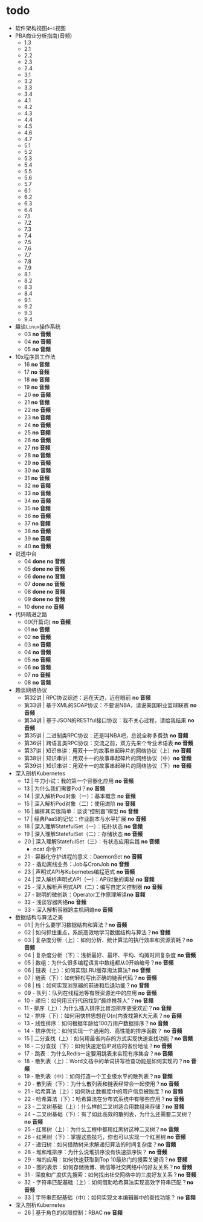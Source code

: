 # todo

* 软件架构视图`4+1`视图
* PBA商业分析指南(音频)
	* 1.3
	* 2.1
	* 2.2
	* 2.3
	* 2.4
	* 3.1
	* 3.2
	* 3.3
	* 3.4
	* 4.1
	* 4.2
	* 4.3
	* 4.4
	* 4.5
	* 4.6
	* 4.7
	* 5.1
	* 5.2
	* 5.3
	* 5.4
	* 5.5
	* 5.6
	* 5.7
	* 6.1
	* 6.2
	* 6.3
	* 6.4
	* 7.1
	* 7.2
	* 7.3
	* 7.4
	* 7.5
	* 7.6
	* 7.7
	* 7.8
	* 7.9
	* 8.1
	* 8.2
	* 8.3
	* 8.4
	* 9.1
	* 9.2
	* 9.3
	* 9.4
* 趣谈`Linux`操作系统
	* 03 **no 音频**
	* 04 **no 音频**
	* 05 **no 音频**
* 10x程序员工作法
	* 16 **no 音频**
	* 17 **no 音频**
	* 18 **no 音频**
	* 19 **no 音频**
	* 20 **no 音频**
	* 21 **no 音频**
	* 22 **no 音频**
	* 23 **no 音频**
	* 24 **no 音频**
	* 25 **no 音频**
	* 26 **no 音频**
	* 27 **no 音频**
	* 28 **no 音频**
	* 29 **no 音频**
	* 30 **no 音频**
	* 31 **no 音频**
	* 32 **no 音频**
	* 33 **no 音频**
	* 34 **no 音频**
	* 35 **no 音频**
	* 36 **no 音频**
	* 37 **no 音频**
	* 38 **no 音频**
	* 39 **no 音频**
	* 40 **no 音频**
* 说透中台
	* 04 **done no 音频**
	* 05 **done no 音频**
	* 06 **done no 音频**
	* 07 **done no 音频**
	* 08 **done no 音频**
	* 09 **done no 音频**
	* 10 **done no 音频**
* 代码精进之路
	* 00(开篇词) **no 音频**
	* 01 **no 音频**
	* 02 **no 音频**
	* 03 **no 音频**
	* 04 **no 音频**
	* 05 **no 音频**
	* 06 **no 音频**
	* 07 **no 音频**
	* 08 **no 音频**
* 趣谈网络协议 
	* 第32讲 | RPC协议综述：远在天边，近在眼前 **no 音频**
	* 第33讲 | 基于XML的SOAP协议：不要说NBA，请说美国职业篮球联赛 **no 音频**
	* 第34讲 | 基于JSON的RESTful接口协议：我不关心过程，请给我结果 **no 音频**
	* 第35讲 | 二进制类RPC协议：还是叫NBA吧，总说全称多费劲 **no 音频**
	* 第36讲 | 跨语言类RPC协议：交流之前，双方先来个专业术语表 **no 音频**
	* 第37讲 | 知识串讲：用双十一的故事串起碎片的网络协议（上）**no 音频**
	* 第38讲 | 知识串讲：用双十一的故事串起碎片的网络协议（中）**no 音频**
	* 第39讲 | 知识串讲：用双十一的故事串起碎片的网络协议（下）**no 音频**
* 深入剖析Kubernetes
	* 12 | 牛刀小试：我的第一个容器化应用 **no 音频**
	* 13 | 为什么我们需要Pod？**no 音频**
	* 14 | 深入解析Pod对象（一）：基本概念 **no 音频**
	* 15 | 深入解析Pod对象（二）：使用进阶 **no 音频**
	* 16 | 编排其实很简单：谈谈“控制器”模型 **no 音频**
	* 17 | 经典PaaS的记忆：作业副本与水平扩展 **no 音频**
	* 18 | 深入理解StatefulSet（一）：拓扑状态 **no 音频**
	* 19 | 深入理解StatefulSet（二）：存储状态 **no 音频**
	* 20 | 深入理解StatefulSet（三）：有状态应用实践 **no 音频**
		* ncat 命令??
	* 21 - 容器化守护进程的意义：DaemonSet **no 音频**
	* 22 - 撬动离线业务：Job与CronJob **no 音频**
	* 23 | 声明式API与Kubernetes编程范式 **no 音频**
	* 24 | 深入解析声明式API（一）：API对象的奥秘 **no 音频**
	* 25 - 深入解析声明式API（二）：编写自定义控制器 **no 音频**
	* 27 - 聪明的微创新：Operator工作原理解读**no 音频**
	* 32 - 浅谈容器网络**no 音频**
	* 33 - 深入解析容器跨主机网络**no 音频**
* 数据结构与算法之美
	* 01 | 为什么要学习数据结构和算法？**no 音频**
	* 02 | 如何抓住重点，系统高效地学习数据结构与算法？**no 音频**
	* 03 | 复杂度分析（上）：如何分析、统计算法的执行效率和资源消耗？**no 音频**
	* 04 | 复杂度分析（下）：浅析最好、最坏、平均、均摊时间复杂度 **no 音频**
	* 05 | 数组：为什么很多编程语言中数组都从0开始编号？**no 音频**
	* 06 | 链表（上）：如何实现LRU缓存淘汰算法? **no 音频**
	* 07 | 链表（下）：如何轻松写出正确的链表代码？**no 音频**
	* 08 | 栈：如何实现浏览器的前进和后退功能？**no 音频**
	* 09 - 队列：队列在线程池等有限资源池中的应用 **no 音频**
	* 10 - 递归：如何用三行代码找到“最终推荐人”？**no 音频**
	* 11 - 排序（上）：为什么插入排序比冒泡排序更受欢迎？**no 音频**
	* 12 - 排序（下）：如何用快排思想在O(n)内查找第K大元素？**no 音频**
	* 13 - 线性排序：如何根据年龄给100万用户数据排序？**no 音频**
	* 14 - 排序优化：如何实现一个通用的、高性能的排序函数？ **no 音频**
	* 15 | 二分查找（上）：如何用最省内存的方式实现快速查找功能？**no 音频**
	* 16 - 二分查找（下）：如何快速定位IP对应的省份地址？**no 音频**
	* 17 - 跳表：为什么Redis一定要用跳表来实现有序集合？**no 音频**
	* 18 - 散列表（上）：Word文档中的单词拼写检查功能是如何实现的？**no 音频**
	* 19 - 散列表（中）：如何打造一个工业级水平的散列表？**no 音频**
	* 20 - 散列表（下）：为什么散列表和链表经常会一起使用？**no 音频**
	* 21 - 哈希算法（上）：如何防止数据库中的用户信息被脱库？**no 音频**
	* 22 - 哈希算法（下）：哈希算法在分布式系统中有哪些应用？**no 音频**
	* 23 - 二叉树基础（上）：什么样的二叉树适合用数组来存储？**no 音频**
	* 24 - 二叉树基础（下）：有了如此高效的散列表，为什么还需要二叉树？**no 音频**
	* 25 - 红黑树（上）：为什么工程中都用红黑树这种二叉树？**no 音频**
	* 26 - 红黑树（下）：掌握这些技巧，你也可以实现一个红黑树 **no 音频**
	* 27 - 递归树：如何借助树来求解递归算法的时间复杂度？**no 音频**
	* 28 - 堆和堆排序：为什么说堆排序没有快速排序快？ **no 音频**
	* 29 - 堆的应用：如何快速获取到Top 10最热门的搜索关键词？**no 音频**
	* 30 - 图的表示：如何存储微博、微信等社交网络中的好友关系？**no 音频**
	* 31 - 深度和广度优先搜索：如何找出社交网络中的三度好友关系？**no 音频**
	* 32 - 字符串匹配基础（上）：如何借助哈希算法实现高效字符串匹配？**no 音频**
	* 33 | 字符串匹配基础（中）：如何实现文本编辑器中的查找功能？ **no 音频**
* 深入剖析Kubernetes
	* 26 | 基于角色的权限控制：RBAC **no 音频**